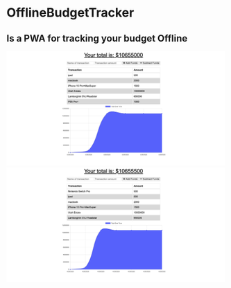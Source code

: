 # OfflineBudgetTracker

## Is a PWA for tracking your budget Offline

![Image description](Pic1.png)
![Image description](Pic2.png)
